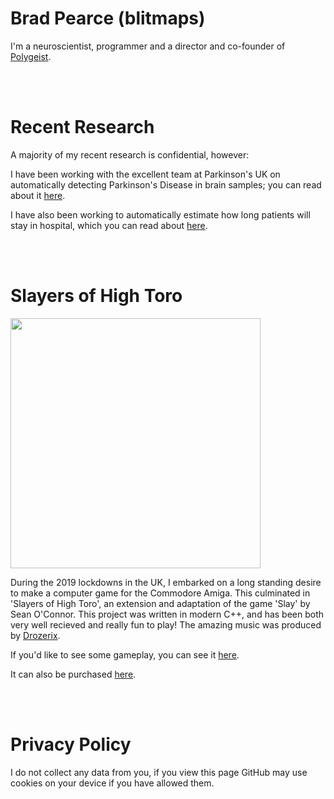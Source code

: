 # Brad Pearce (blitmaps)
I'm a neuroscientist, programmer and a director and co-founder of [Polygeist](https://www.polygei.st).

<br>
<br>

# Recent Research
A majority of my recent research is confidential, however:

I have been working with the excellent team at Parkinson's UK on automatically detecting Parkinson's Disease in brain samples; you can read about it [here](https://www.biorxiv.org/content/10.1101/2022.08.30.505459v2).

I have also been working to automatically estimate how long patients will stay in hospital, which you can read about [here](https://transform.england.nhs.uk/blogs/using-ai-to-predict-long-term-hospital-stays-an-ai-skunkworks-proof-of-concept/).

<br>
<br>

# Slayers of High Toro
<img src="slayers_box.png" width="400" height="400">

During the 2019 lockdowns in the UK, I embarked on a long standing desire to make a computer game for the Commodore Amiga.  This culminated in 'Slayers of High Toro', an extension and adaptation of the game 'Slay' by Sean O'Connor.  This project was written in modern C++, and has been both very well recieved and really fun to play!  The amazing music was produced by [Drozerix](https://soundcloud.com/drozerix).

If you'd like to see some gameplay, you can see it [here](https://www.youtube.com/watch?v=MH0moStN-Ng).

It can also be purchased [here](https://www.bitmapsoft.co.uk/product/slayers-of-high-toro/).

<br>
<br>

# Privacy Policy

I do not collect any data from you, if you view this page GitHub may use cookies on your device if you have allowed them.

